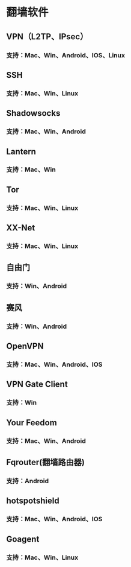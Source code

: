 # 翻墙软件

## VPN（L2TP、IPsec）

### 支持：Mac、Win、Android、IOS、Linux

## SSH

### 支持：Mac、Win、Linux

## Shadowsocks

### 支持：Mac、Win、Android

## Lantern

### 支持：Mac、Win

## Tor

### 支持：Mac、Win、Linux

## XX-Net

### 支持：Mac、Win、Linux

## 自由门

### 支持：Win、Android

## 赛风

### 支持：Win、Android

## OpenVPN

### 支持：Mac、Win、Android、IOS

## VPN Gate Client

### 支持：Win

## Your Feedom

### 支持：Mac、Win、Android

## Fqrouter(翻墙路由器)

### 支持：Android

## hotspotshield

### 支持：Mac、Win、Android、IOS

## Goagent

### 支持：Mac、Win、Linux